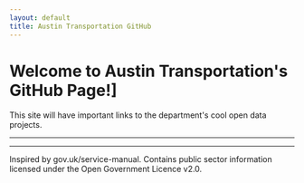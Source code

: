 ```yaml
---
layout: default
title: Austin Transportation GitHub
---
```


# Welcome to Austin Transportation's GitHub Page!]

<p class="bg-info">This site will have important links to the department's cool open data projects.</p>


***


***



<footer>Inspired by gov.uk/service-manual. Contains public sector information licensed under the Open Government Licence v2.0.</footer>